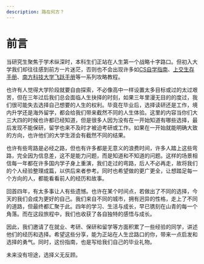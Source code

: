 ```yaml
---
description: 路在何方？
---
```


# 前言

当研究生聚焦于学术纵深时，本科生们正站在人生第一个战略十字路口。但初入大学我们却往往感到前方一片迷茫，否则也不会出现许多如[CS自学指南](https://csdiy.wiki/)、[上交生存手册](https://survivesjtu.gitbook.io/survivesjtumanual/)、[南方科技大学飞跃手册](https://sustech-application.com/)等一系列攻略教程。

也许有人觉得大学阶段就要自由探索，不必像高中一样设置太多目标或过的太过艰苦，但在三年过后我们总会面临人生抉择的时刻，如果三年里漫无目的的度过，我们很可能失去选择自己想要的人生的权利。毕竟在毕业后，选择读研还是工作，境内升学还是海外留学，都会给我们带来截然不同的人生体验。这里的内容当你们大三大四的时候也许都已经知道，但是很多人因为没有在一开始知道有哪些选择，最后发现不能保研，留学也来不及时才被迫考研或工作。如果在一开始就能明确大致的方向，也许他们的大学生涯会有截然不同的结果。

也许有些弯路是必经之路，但也有许多都是无意义的浪费时间，许多人踏上这些弯路，完全因为信息差，这不是能力问题，而是知道和不知道的问题。这样的场景相信每一年都在许多国内学子身上重演，我们走过的弯路，后人不必再走，故将我们的个人经验整理成篇，以供后来者参考。同时也希望做的更广更全，让想踏足每一个方向的人，都能看看前人的经历和故事。                                                                                                                                                                     &#x20;

回首四年，有太多事让人有些遗憾。也许在某个时间点，若做出了不同的选择，今天的我们会成为更好的自己。我们来自不同的城市，拥有迥异的性格，走上了不同的道路，但最终都汇聚于此。四年的学习、生活与成长，早已镌刻在山青的每一个角落。而在这段旅程中，我们也收获了各自独特的感悟与成长。

因此，我们邀请了在就业、考研、保研和留学等方面积累了一些经验的同学，讲述他们的经历和选择。希望这些分享，能为正站在人生岔路口的你，带来一点启发和选择的勇气。同时，这份指南，也是写给我们自己的毕业礼物。

未来没有坦途，选择义无反顾。                                                                                                                                                              \
&#x20;                                                                                                                                                                  &#x20;
